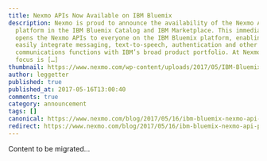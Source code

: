 ```yaml
---
title: Nexmo APIs Now Available on IBM Bluemix
description: Nexmo is proud to announce the availability of the Nexmo API
  platform in the IBM Bluemix Catalog and IBM Marketplace. This immediately
  opens the Nexmo APIs to everyone on the IBM Bluemix platform, enabling them to
  easily integrate messaging, text-to-speech, authentication and other
  communications functions with IBM’s broad product portfolio. At Nexmo, our
  focus is […]
thumbnail: https://www.nexmo.com/wp-content/uploads/2017/05/IBM-Bluemix-Integrates-Nexmo-API-Platform-IBM-Bluemix.jpg
author: leggetter
published: true
published_at: 2017-05-16T13:00:40
comments: true
category: announcement
tags: []
canonical: https://www.nexmo.com/blog/2017/05/16/ibm-bluemix-nexmo-api-platform-available
redirect: https://www.nexmo.com/blog/2017/05/16/ibm-bluemix-nexmo-api-platform-available
---
```

Content to be migrated...